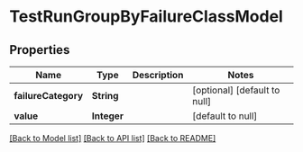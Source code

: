 # TestRunGroupByFailureClassModel
## Properties

| Name | Type | Description | Notes |
|------------ | ------------- | ------------- | -------------|
| **failureCategory** | **String** |  | [optional] [default to null] |
| **value** | **Integer** |  | [default to null] |

[[Back to Model list]](../README.md#documentation-for-models) [[Back to API list]](../README.md#documentation-for-api-endpoints) [[Back to README]](../README.md)

